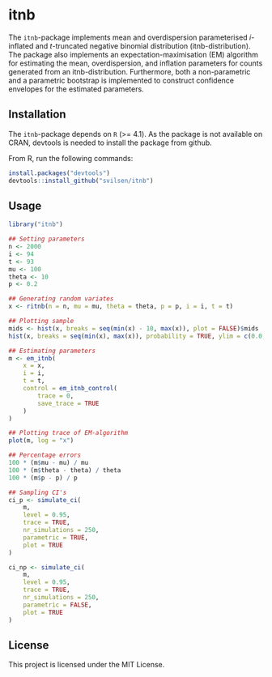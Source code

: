 # itnb
The `itnb`-package implements mean and overdispersion parameterised $i$-inflated and $t$-truncated negative binomial distribution (itnb-distribution). The package also implements an expectation-maximisation (EM) algorithm for estimating the mean, overdispersion, and inflation parameters for counts generated from an itnb-distribution. Furthermore, both a non-parametric and a parametric bootstrap is implemented to construct confidence envelopes for the estimated parameters.

## Installation

The `itnb`-package depends on `R` (>= 4.1). As the package is not available on CRAN, devtools is needed to install the package from github. 

From R, run the following commands:  

```r
install.packages("devtools")
devtools::install_github("svilsen/itnb")
```

## Usage

```r
library("itnb")

## Setting parameters
n <- 2000
i <- 94
t <- 93
mu <- 100
theta <- 10
p <- 0.2

## Generating random variates
x <- ritnb(n = n, mu = mu, theta = theta, p = p, i = i, t = t)

## Plotting sample
mids <- hist(x, breaks = seq(min(x) - 10, max(x)), plot = FALSE)$mids
hist(x, breaks = seq(min(x), max(x)), probability = TRUE, ylim = c(0.0, 0.25)); points(mids, ditnb(mids, mu, theta, p, i, t), type = "l", lwd = 2, col = "dodgerblue2")

## Estimating parameters
m <- em_itnb(
    x = x,
    i = i,
    t = t,
    control = em_itnb_control(
        trace = 0,
        save_trace = TRUE
    )
)

## Plotting trace of EM-algorithm 
plot(m, log = "x")

## Percentage errors
100 * (m$mu - mu) / mu
100 * (m$theta - theta) / theta
100 * (m$p - p) / p

## Sampling CI's
ci_p <- simulate_ci(
    m, 
    level = 0.95, 
    trace = TRUE, 
    nr_simulations = 250, 
    parametric = TRUE,
    plot = TRUE
)

ci_np <- simulate_ci(
    m, 
    level = 0.95, 
    trace = TRUE, 
    nr_simulations = 250, 
    parametric = FALSE,
    plot = TRUE
)
```

## License

This project is licensed under the MIT License.
